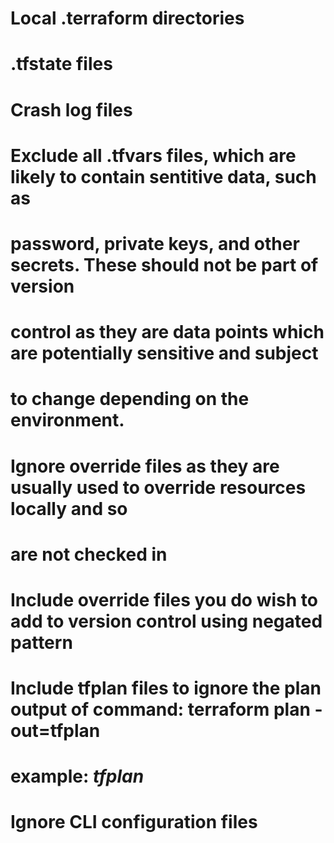 # Local .terraform directories
# .tfstate files
# Crash log files
# Exclude all .tfvars files, which are likely to contain sentitive data, such as
# password, private keys, and other secrets. These should not be part of version
# control as they are data points which are potentially sensitive and subject
# to change depending on the environment.
# Ignore override files as they are usually used to override resources locally and so
# are not checked in
# Include override files you do wish to add to version control using negated pattern
# Include tfplan files to ignore the plan output of command: terraform plan -out=tfplan
# example: *tfplan*
# Ignore CLI configuration files